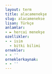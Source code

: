 ```yaml
---
layout: term
title: alacamenekşe
slug: alacamenekse
lisan: Türkçe
anlamlar:
- ► hercai menekşe
ozellikler:
- - isim
  - bitki bilimi
ornekler:
- - ''
orneklerkaynak:
- - ''
---
```

